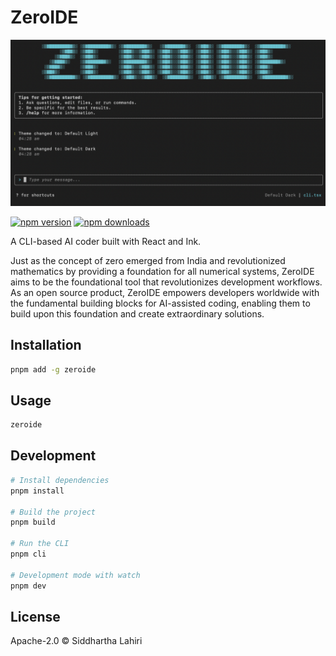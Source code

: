 # ZeroIDE

![ZeroIDE](https://github.com/slahiri/zeroide/blob/main/assets/hero.png)

[![npm version](https://badge.fury.io/js/zeroide.svg)](https://badge.fury.io/js/zeroide)
[![npm downloads](https://img.shields.io/npm/dm/zeroide.svg)](https://www.npmjs.com/package/zeroide)

A CLI-based AI coder built with React and Ink.

Just as the concept of zero emerged from India and revolutionized mathematics by providing a foundation for all numerical systems, ZeroIDE aims to be the foundational tool that revolutionizes development workflows. As an open source product, ZeroIDE empowers developers worldwide with the fundamental building blocks for AI-assisted coding, enabling them to build upon this foundation and create extraordinary solutions.

## Installation

```bash
pnpm add -g zeroide
```

## Usage

```bash
zeroide
```

## Development

```bash
# Install dependencies
pnpm install

# Build the project
pnpm build

# Run the CLI
pnpm cli

# Development mode with watch
pnpm dev
```

## License

Apache-2.0 © Siddhartha Lahiri